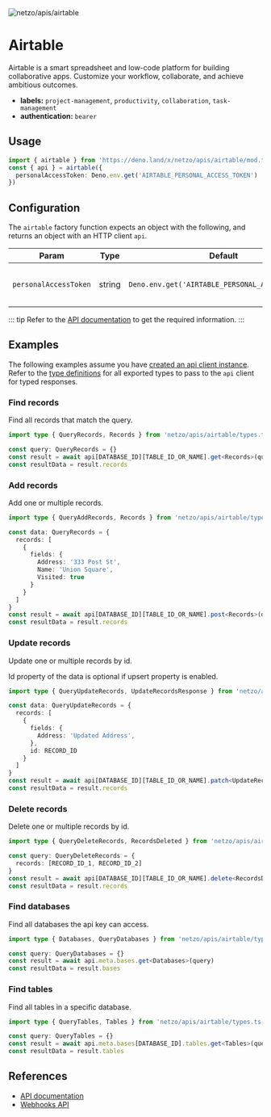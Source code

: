 <img src="https://raw.githubusercontent.com/netzo/netzo/main/assets/apis/airtable.svg" alt="netzo/apis/airtable" class="mb-5 w-75px">

# Airtable

Airtable is a smart spreadsheet and low-code platform for building collaborative apps. Customize your workflow, collaborate, and achieve ambitious outcomes.

- **labels:** `project-management`, `productivity`, `collaboration`, `task-management`
- **authentication:** `bearer`

## Usage

```ts
import { airtable } from 'https://deno.land/x/netzo/apis/airtable/mod.ts'
const { api } = airtable({
  personalAccessToken: Deno.env.get('AIRTABLE_PERSONAL_ACCESS_TOKEN')
})
```

## Configuration

The `airtable` factory function expects an object with the following, and returns an object with an HTTP client `api`.

| Param                 | Type   | Default                                          | Description                                |
|-----------------------|--------|--------------------------------------------------|--------------------------------------------|
| `personalAccessToken` | string | `Deno.env.get('AIRTABLE_PERSONAL_ACCESS_TOKEN')` | the access token to use for authentication |


::: tip Refer to the [API documentation](https://airtable.com/developers/web/api/introduction) to get the required information.
:::

## Examples

The following examples assume you have [created an api client instance](#usage). Refer to the [type definitions](https://deno.land/x/netzo/apis/airtable/types.ts) for all exported types to pass to the `api` client for typed responses.

### Find records

Find all records that match the query.

```ts
import type { QueryRecords, Records } from 'netzo/apis/airtable/types.ts'

const query: QueryRecords = {}
const result = await api[DATABASE_ID][TABLE_ID_OR_NAME].get<Records>(query)
const resultData = result.records
```

### Add records

Add one or multiple records.

```ts
import type { QueryAddRecords, Records } from 'netzo/apis/airtable/types.ts'

const data: QueryRecords = {
  records: [
    {
      fields: {
        Address: '333 Post St',
        Name: 'Union Square',
        Visited: true
      }
    }
  ]
}
const result = await api[DATABASE_ID][TABLE_ID_OR_NAME].post<Records>(data)
const resultData = result.records
```

### Update records

Update one or multiple records by id.

Id property of the data is optional if upsert property is enabled.

```ts
import type { QueryUpdateRecords, UpdateRecordsResponse } from 'netzo/apis/airtable/types.ts'

const data: QueryUpdateRecords = {
  records: [
    {
      fields: {
        Address: 'Updated Address',
      },
      id: RECORD_ID
    }
  ]
}
const result = await api[DATABASE_ID][TABLE_ID_OR_NAME].patch<UpdateRecordsResponse>(data)
const resultData = result.records
```

### Delete records

Delete one or multiple records by id.

```ts
import type { QueryDeleteRecords, RecordsDeleted } from 'netzo/apis/airtable/types.ts'

const query: QueryDeleteRecords = {
  records: [RECORD_ID_1, RECORD_ID_2]
}
const result = await api[DATABASE_ID][TABLE_ID_OR_NAME].delete<RecordsDeleted>(query)
const resultData = result.records
```

### Find databases

Find all databases the api key can access.

```ts
import type { Databases, QueryDatabases } from 'netzo/apis/airtable/types.ts'

const query: QueryDatabases = {}
const result = await api.meta.bases.get<Databases>(query)
const resultData = result.bases
```

### Find tables

Find all tables in a specific database.

```ts
import type { QueryTables, Tables } from 'netzo/apis/airtable/types.ts'

const query: QueryTables = {}
const result = await api.meta.bases[DATABASE_ID].tables.get<Tables>(query)
const resultData = result.tables
```

## References

- [API documentation](https://airtable.com/developers/web/api/introduction)
- [Webhooks API](https://airtable.com/developers/web/guides/webhooks-api)
